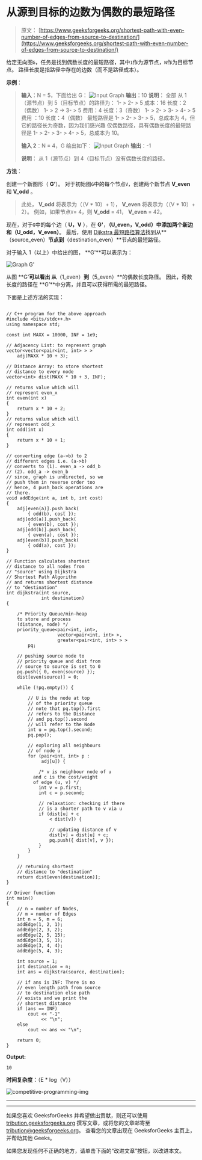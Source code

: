 # 从源到目标的边数为偶数的最短路径

> 原文： [https://www.geeksforgeeks.org/shortest-path-with-even-number-of-edges-from-source-to-destination/](https://www.geeksforgeeks.org/shortest-path-with-even-number-of-edges-from-source-to-destination/)

给定无向图`G`，任务是找到偶数长度的最短路径，其中`1`作为源节点，`N`作为目标节点。 路径长度是指路径中存在的边数（而不是路径成本）。

**示例**：

> **输入**：N = 5，下面给出 G：
> ![Input Graph](img/faf3a4391ecd11a85cd82e8caced3cd6.png)
> **输出**：10
> **说明**：
> 全部 从 1（源节点）到 5（目标节点）的路径为：
> 1- > 2- > 5
> 成本：16 长度：2（偶数）
> 1- > 2 -> 3- > 5
> 费用：4 长度：3（奇数）
> 1- > 2- > 3- > 4- > 5
> 费用 ：10 长度：4（偶数）
> 最短路径是 1- > 2- > 3- > 5，总成本为 4，但它的路径长为奇数，因为我们感兴趣 仅偶数路径，具有偶数长度的最短路径是 1- > 2- > 3- > 4- > 5，总成本为 10。
> 
> **输入 2**：N = 4，G 给出如下：
> ![Input Graph](img/849e93e7b68305b52434925b3a35c238.png)
> **输出**：-1
> 
> **说明**：
> 从 1（源节点）到 4（目标节点）没有偶数长度的路径。

**方法**：

创建一个新图形（ **G’**）。 对于初始图`G`中的每个节点`V`，创建两个新节点 **V_even** 和 **V_odd** 。

> 此处， **V_odd** 将表示为（（V * 10）+ 1）， **V_even** 将表示为（（V * 10）+ 2）。
> 例如，如果节点`V`= 4，则 **V_odd** = 41， **V_even** = 42。

现在，对于`G`中的每个边（ **U，V** ），在 **G'**，**（U_even，V_odd）**中添加两个新边 和**（U_odd，V_even）**。 最后，使用 [Dijkstra 最短路径算法](https://www.geeksforgeeks.org/dijkstras-shortest-path-algorithm-greedy-algo-7/)找到从**（source_even）**节点到**（destination_even）**节点的最短路径。

对于输入 1（以上）中给出的图， **G'**可以表示为：

![Graph G'](img/30374498d27916be9bbe92bf95bc8541.png)

从图 **G'**可以看出 从**（1_even）**到**（5_even）**的偶数长度路径。 因此，奇数长度的路径在 **G’**中分离，并且可以获得所需的最短路径。

下面是上述方法的实现：

```

// C++ program for the above approach 
#include <bits/stdc++.h> 
using namespace std; 

const int MAXX = 10000, INF = 1e9; 

// Adjacency List: to represent graph 
vector<vector<pair<int, int> > > 
    adj(MAXX * 10 + 3); 

// Distance Array: to store shortest 
// distance to every node 
vector<int> dist(MAXX * 10 + 3, INF); 

// returns value which will 
// represent even_x 
int even(int x) 
{ 
    return x * 10 + 2; 
} 
// returns value which will 
// represent odd_x 
int odd(int x) 
{ 
    return x * 10 + 1; 
} 

// converting edge (a->b) to 2 
// different edges i.e. (a->b) 
// converts to (1). even_a -> odd_b 
// (2). odd_a -> even_b 
// since, graph is undirected, so we 
// push them in reverse order too 
// hence, 4 push_back operations are 
// there. 
void addEdge(int a, int b, int cost) 
{ 
    adj[even(a)].push_back( 
        { odd(b), cost }); 
    adj[odd(a)].push_back( 
        { even(b), cost }); 
    adj[odd(b)].push_back( 
        { even(a), cost }); 
    adj[even(b)].push_back( 
        { odd(a), cost }); 
} 

// Function calculates shortest 
// distance to all nodes from 
// "source" using Dijkstra 
// Shortest Path Algorithm 
// and returns shortest distance 
// to "destination" 
int dijkstra(int source, 
             int destination) 
{ 

    /* Priority Queue/min-heap  
    to store and process 
    (distance, node) */
    priority_queue<pair<int, int>, 
                   vector<pair<int, int> >, 
                   greater<pair<int, int> > > 
        pq; 

    // pushing source node to 
    // priority queue and dist from 
    // source to source is set to 0 
    pq.push({ 0, even(source) }); 
    dist[even(source)] = 0; 

    while (!pq.empty()) { 

        // U is the node at top 
        // of the priority queue 
        // note that pq.top().first 
        // refers to the Distance 
        // and pq.top().second 
        // will refer to the Node 
        int u = pq.top().second; 
        pq.pop(); 

        // exploring all neighbours 
        // of node u 
        for (pair<int, int> p : 
             adj[u]) { 

            /* v is neighbour node of u  
          and c is the cost/weight 
          of edge (u, v) */
            int v = p.first; 
            int c = p.second; 

            // relaxation: checking if there 
            // is a shorter path to v via u 
            if (dist[u] + c 
                < dist[v]) { 

                // updating distance of v 
                dist[v] = dist[u] + c; 
                pq.push({ dist[v], v }); 
            } 
        } 
    } 

    // returning shortest 
    // distance to "destination" 
    return dist[even(destination)]; 
} 

// Driver function 
int main() 
{ 
    // n = number of Nodes, 
    // m = number of Edges 
    int n = 5, m = 6; 
    addEdge(1, 2, 1); 
    addEdge(2, 3, 2); 
    addEdge(2, 5, 15); 
    addEdge(3, 5, 1); 
    addEdge(3, 4, 4); 
    addEdge(5, 4, 3); 

    int source = 1; 
    int destination = n; 
    int ans = dijkstra(source, destination); 

    // if ans is INF: There is no 
    // even length path from source 
    // to destination else path 
    // exists and we print the 
    // shortest distance 
    if (ans == INF) 
        cout << "-1"
             << "\n"; 
    else
        cout << ans << "\n"; 

    return 0; 
} 

```

**Output:**

```
10

```

**时间复杂度**：（E * log（V））

![competitive-programming-img](img/5211864e7e7a28eeeb039fa5d6073a24.png)

* * *

* * *

如果您喜欢 GeeksforGeeks 并希望做出贡献，则还可以使用 [tribution.geeksforgeeks.org](https://contribute.geeksforgeeks.org/) 撰写文章，或将您的文章邮寄至 tribution@geeksforgeeks.org。 查看您的文章出现在 GeeksforGeeks 主页上，并帮助其他 Geeks。

如果您发现任何不正确的地方，请单击下面的“改进文章”按钮，以改进本文。